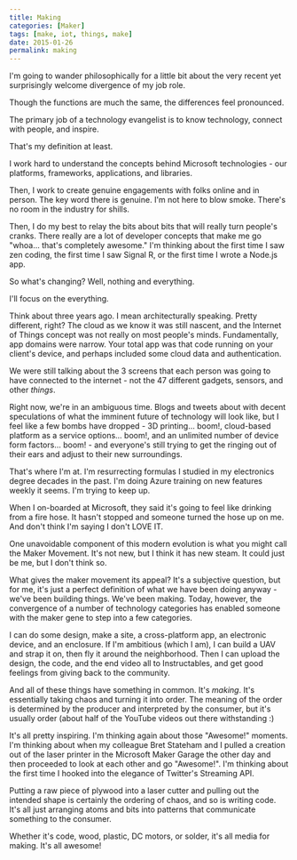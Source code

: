 ```yaml
---
title: Making
categories: [Maker]
tags: [make, iot, things, make]
date: 2015-01-26
permalink: making
---
```


I'm going to wander philosophically for a little bit about the very recent yet surprisingly welcome divergence of my job role.
<!--more-->

Though the functions are much the same, the differences feel pronounced.

The primary job of a technology evangelist is to know technology, connect with people, and inspire.

That's my definition at least.

I work hard to understand the concepts behind Microsoft technologies - our platforms, frameworks, applications, and libraries.

Then, I work to create genuine engagements with folks online and in person. The key word there is genuine. I'm not here to blow smoke. There's no room in the industry for shills.

Then, I do my best to relay the bits about bits that will really turn people's cranks. There really are a lot of developer concepts that make me go "whoa... that's completely awesome." I'm thinking about the first time I saw zen coding, the first time I saw Signal R, or the first time I wrote a Node.js app.

So what's changing? Well, nothing and everything.

I'll focus on the everything.

Think about three years ago. I mean architecturally speaking. Pretty different, right? The cloud as we know it was still nascent, and the Internet of Things concept was not really on most people's minds. Fundamentally, app domains were narrow. Your total app was that code running on your client's device, and perhaps included some cloud data and authentication.

We were still talking about the 3 screens that each person was going to have connected to the internet - not the 47 different gadgets, sensors, and other _things_.

Right now, we're in an ambiguous time. Blogs and tweets about with decent speculations of what the imminent future of technology will look like, but I feel like a few bombs have dropped - 3D printing... boom!, cloud-based platform as a service options... boom!, and an unlimited number of device form factors... boom! - and everyone's still trying to get the ringing out of their ears and adjust to their new surroundings.

That's where I'm at. I'm resurrecting formulas I studied in my electronics degree decades in the past. I'm doing Azure training on new features weekly it seems. I'm trying to keep up.

When I on-boarded at Microsoft, they said it's going to feel like drinking from a fire hose. It hasn't stopped and someone turned the hose up on me. And don't think I'm saying I don't LOVE IT.

One unavoidable component of this modern evolution is what you might call the Maker Movement. It's not new, but I think it has new steam. It could just be me, but I don't think so.

What gives the maker movement its appeal? It's a subjective question, but for me, it's just a perfect definition of what we have been doing anyway - we've been building things. We've been making. Today, however, the convergence of a number of technology categories has enabled someone with the maker gene to step into a few categories.

I can do some design, make a site, a cross-platform app, an electronic device, and an enclosure. If I'm ambitious (which I am), I can build a UAV and strap it on, then fly it around the neighborhood. Then I can upload the design, the code, and the end video all to Instructables, and get good feelings from giving back to the community.

And all of these things have something in common. It's _making_. It's essentially taking chaos and turning it into order. The meaning of the order is determined by the producer and interpreted by the consumer, but it's usually order (about half of the YouTube videos out there withstanding :)

It's all pretty inspiring. I'm thinking again about those "Awesome!" moments. I'm thinking about when my colleague Bret Stateham and I pulled a creation out of the laser printer in the Microsoft Maker Garage the other day and then proceeded to look at each other and go "Awesome!". I'm thinking about the first time I hooked into the elegance of Twitter's Streaming API.

Putting a raw piece of plywood into a laser cutter and pulling out the intended shape is certainly the ordering of chaos, and so is writing code. It's all just arranging atoms and bits into patterns that communicate something to the consumer.

Whether it's code, wood, plastic, DC motors, or solder, it's all media for making. It's all awesome!
